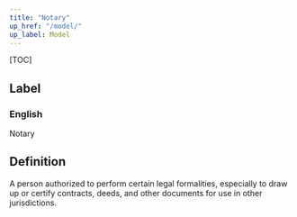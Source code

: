 ```yaml
---
title: "Notary"
up_href: "/model/"
up_label: Model
---
```


[TOC]

## Label

### English
Notary


## Definition
A person authorized to perform certain legal formalities, especially to draw up or certify contracts, deeds, and other documents for use in other jurisdictions. 


    
